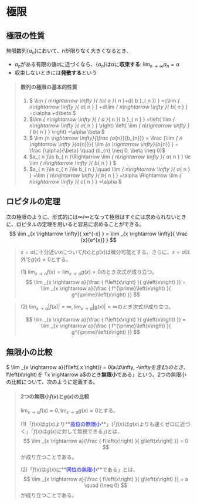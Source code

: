 # 極限
## 極限の性質

無限数列$\left\{ a_{n} \right\}$において、$n$が限りなく大きくなるとき、

 - $a_{n}$がある有限の値$\alpha$に近づくなら、$\left\{ a_{n} \right\}$は$\alpha$に**収束する**: $\lim _{n \rightarrow \infty}{a_{n}} = \alpha$
 - 収束しないときには**発散する**という

> #### 数列の極限の基本的性質
> 1. $ \lim _{ n\rightarrow \infty  }{ (c{ a }_{ n }+d{ b }_{ n }) } =c\lim _{ n\rightarrow \infty  }{ a_{ n } } +d\lim _{ n\rightarrow \infty  }{ b_{ n } } =c\alpha +d\beta  $
> 2. $\lim _{ n\rightarrow \infty  }{ { a }_{ n }{ b }_{ n } } =\left( \lim _{ n\rightarrow \infty  }{ a_{ n } }  \right) \left( \lim _{ n\rightarrow \infty  }{ b_{ n } }  \right) =\alpha \beta $
> 3. $ \lim _{n \rightarrow \infty}{\frac {a_{n}}{b_{n}}} = \frac {\lim _{ n \rightarrow \infty }{a_{n}}}{ \lim _{n \rightarrow \infty}{b_{n}} } = \frac {\alpha}{\beta} \quad (b_{n} \neq 0, \beta \neq 0)$
> 4. $a_{ n }\le b_{ n }\Rightarrow \lim _{ n\rightarrow \infty  }{ a_{ n } } \le \lim _{ n\rightarrow \infty  }{ b_{ n } } $
> 5. $a_{ n }\le c_{ n }\le b_{ n },\quad \lim _{ n\rightarrow \infty  }{ a_{ n } } =\lim _{ n\rightarrow \infty  }{ b_{ n } } =\alpha \Rightarrow \lim _{ n\rightarrow \infty  }{ c_{ n } } =\alpha $

## ロピタルの定理
次の極限のように、形式的には$\infty/\infty$となって極限はすぐには求められないときに、ロピタルの定理を用いると容易に求めることができる。
$$
\lim _{x \rightarrow \infty}{ xe^{-x} } = \lim _{x \rightarrow \infty}{ \frac {x}{e^{x}} }
$$

> $x = a$に十分近い$x$について$f\left(x\right)$と$g\left(x\right)$は微分可能とする。さらに、$x = a$以外で$g\left(x\right) \neq 0$とする。
>
> (1) $\lim _{x \rightarrow a}{f\left(x\right)} = \lim _{x \rightarrow a}{g\left(x\right)} = 0$のとき次式が成り立つ。
> $$
> \lim _{x \rightarrow a}{\frac { f\left(x\right) }{ g\left(x\right) }} = \lim _{x \rightarrow a}{\frac { f^{\prime}\left(x\right) }{ g^{\prime}\left(x\right) }}
> $$

> (2) $\lim _{x \rightarrow a}{\left|f\left(x\right)\right|} = \infty, \lim _{x \rightarrow a}{\left|g\left(x\right)\right|} = \infty$のとき次式が成り立つ。
>
> $$
> \lim _{x \rightarrow a}{\frac { f\left(x\right) }{ g\left(x\right) }} = \lim _{x \rightarrow a}{\frac { f^{\prime}\left(x\right) }{ g^{\prime}\left(x\right) }}
> $$


## 無限小の比較
$ \lim _{x \rightarrow a}{f\left( x \right)} = 0$($a$は$\infty, -\infty$を含む)のとき、$f\left(x\right)$を「$x \rightarrow a$のとき**無限小**である」という。2つの無限小の比較について、次のように定義する。


> #### 2つの無限小$f\left(x\right)$と$g\left(x\right)$の比較
> $\lim _{x \rightarrow a}{f\left(x\right)} = 0$,$\lim _{x \rightarrow a}{g\left(x\right)} = 0$とする。
>
> (1)「$f\left(x\right)$は$g\left(x\right)$より**<font color="blue">高位の無限小</font>**」(「$f\left(x\right)$は$g\left(x\right)$よりも速くゼロに近づく」「$f\left(x\right)$は$g\left(x\right)$に対して無視できる」)とは、
>$$
>\lim _{x \rightarrow a}{\frac { f\left(x\right) }{ g\left(x\right) }} = 0
>$$
> が成り立つことである。
>
> (2)「$f\left(x\right)$は$g\left(x\right)$に**<font color="blue">同位の無限小</font>**である」とは、
> $$
> \lim _{x \rightarrow a}{\frac { f\left(x\right) }{ g\left(x\right) }} = a \quad (\neq 0)
> $$
> が成り立つことである。
